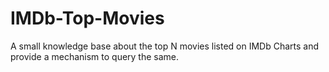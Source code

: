 # IMDb-Top-Movies
A small knowledge base about the top N movies listed on IMDb Charts and provide a mechanism to query the same.
